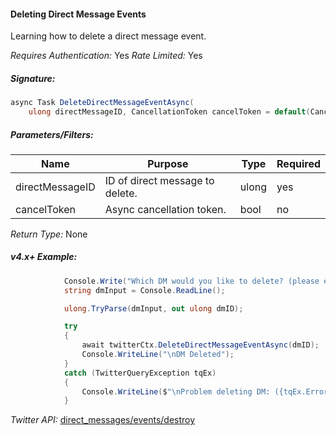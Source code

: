 #### Deleting Direct Message Events

Learning how to delete a direct message event.

*Requires Authentication:* Yes
*Rate Limited:* Yes

##### Signature:

```c#
async Task DeleteDirectMessageEventAsync(
    ulong directMessageID, CancellationToken cancelToken = default(CancellationToken));
```

##### Parameters/Filters:

| Name | Purpose | Type | Required |
|------|---------|------|----------|
| directMessageID | ID of direct message to delete. | ulong | yes |
| cancelToken | Async cancellation token. | bool | no |

*Return Type:* None

##### v4.x+ Example:

```c#
            Console.Write("Which DM would you like to delete? (please enter DM ID): ");
            string dmInput = Console.ReadLine();

            ulong.TryParse(dmInput, out ulong dmID);

            try
            {
                await twitterCtx.DeleteDirectMessageEventAsync(dmID);
                Console.WriteLine("\nDM Deleted");
            }
            catch (TwitterQueryException tqEx)
            {
                Console.WriteLine($"\nProblem deleting DM: ({tqEx.ErrorCode}) - {tqEx.ReasonPhrase}");
            }
```

*Twitter API:* [direct_messages/events/destroy](https://developer.twitter.com/en/docs/direct-messages/sending-and-receiving/api-reference/delete-message-event)